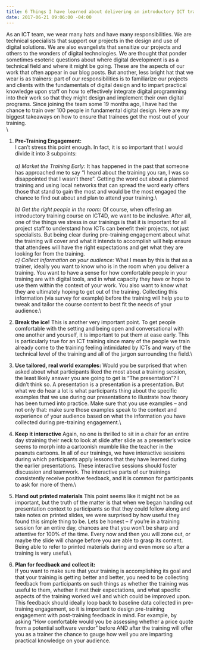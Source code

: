 ```yaml
---
title: 6 Things I have learned about delivering an introductory ICT training
date: 2017-06-21 09:06:00 -04:00
---
```


As an ICT team, we wear many hats and have many responsibilities. We are technical specialists that support our projects in the design and use of digital solutions. We are also evangelists that sensitize our projects and others to the wonders of digital technologies. We are thought that ponder sometimes esoteric questions about where digital development is as a technical field and where it might be going. These are the aspects of our work that often appear in our blog posts. But another, less bright hat that we wear is as trainers: part of our responsibilities is to familiarize our projects and clients with the fundamentals of digital design and to impart practical knowledge upon staff on how to effectively integrate digital programming into their work so that they might design and implement their own digital programs.  Since joining the team some 19 months ago, I have had the chance to train over 100 people in fundamental digital design. Here are my biggest takeaways on how to ensure that trainees get the most out of your training.\
\
<!--More-->

1. **Pre-Training Engagement:**\
   I can’t stress this point enough. In fact, it is so important that I would divide it into 3 subpoints:\
   \
   *a) Market the Training Early:*
   It has happened in the past that someone has approached me to say “I heard about the training you ran, I was so disappointed that I wasn’t there”. Getting the word out about a planned training and using local networks that can spread the word early offers those that stand to gain the most and would be the most engaged the chance to find out about and plan to attend your training.\
   
   *b)  Get the right people in the room:*
   Of course, when offering an introductory training course on ICT4D, we want to be inclusive. After all, one of the things we stress in our trainings is that it is important for all project staff to understand how ICTs can benefit their projects, not just specialists. But being clear during pre-training engagement about what the training will cover and what it intends to accomplish will help ensure that attendees will have the right expectations and get what they are looking for from the training.
   *\
   c)  Collect information on your audience:*
   What I mean by this is that as a trainer, ideally you want to know who is in the room when you deliver a training. You want to have a sense for how comfortable people in your training are with digital tools, and in what capacity they have or hope to use them within the context of your work. You also want to know what they are ultimately hoping to get out of the training. Collecting this information (via survey for example) before the training will help you to tweak and tailor the course content to best fit the needs of your audience.\

2. **Break the ice!**
   This is another very important point. To get people comfortable with the setting and being open and conversational with one another and yourself, it is important to put them at ease early. This is particularly true for an ICT training since many of the people we train already come to the training feeling intimidated by ICTs and wary of the technical level of the training and all of the jargon surrounding the field.\

3. **Use tailored, real world examples:**
   Would you be surprised that when asked about what participants liked the most about a training session, the least likely answer you are going to get is “The presentation”? I didn’t think so. A presentation is a presentation is a presentation. But what we do hear a lot is what participants thing about the specific examples that we use during our presentations to illustrate how theory has been turned into practice. Make sure that you use examples – and not only that: make sure those examples speak to the context and experience of your audience based on what the information you have collected during pre-training engagement.\

4. **Keep it interactive**
   Again, no one is thrilled to sit in a chair for an entire day straining their neck to look at slide after slide as a presenter’s voice seems to morph into a cartoonish mumble like the teacher in the peanuts cartoons. In all of our trainings, we have interactive sessions during which participants apply lessons that they have learned during the earlier presentations. These interactive sessions should foster discussion and teamwork. The interactive parts of our trainings consistently receive positive feedback, and it is common for participants to ask for more of them.\

5. **Hand out printed materials**
   This point seems like it might not be as important, but the truth of the matter is that when we began handing out presentation context to participants so that they could follow along and take notes on printed slides, we were surprised by how useful they found this simple thing to be. Lets be honest – if you’re in a training session for an entire day, chances are that you won’t be sharp and attentive for 100% of the time. Every now and then you will zone out, or maybe the slide will change before you are able to grasp its content. Being able to refer to printed materials during and even more so after a training is very useful.\

6. **Plan for feedback and collect it:**\
   If you want to make sure that your training is accomplishing its goal and that your training is getting better and better, you need to be collecting feedback from participants on such things as whether the training was useful to them, whether it met their expectations, and what specific aspects of the training worked well and which could be improved upon. This feedback should ideally loop back to baseline data collected in pre-training engagement, so it is important to design pre-training engagement with post-training feedback in mind. For example, by asking “How comfortable would you be assessing whether a price quote from a potential software vendor” before AND after the training will offer you as a trainer the chance to gauge how well you are imparting practical knowledge on your audience.